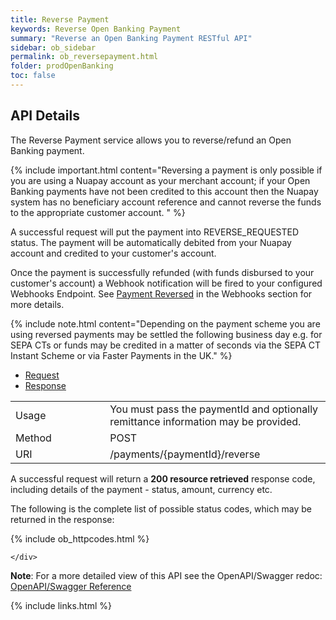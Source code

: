```yaml
---
title: Reverse Payment
keywords: Reverse Open Banking Payment
summary: "Reverse an Open Banking Payment RESTful API"
sidebar: ob_sidebar
permalink: ob_reversepayment.html
folder: prodOpenBanking
toc: false
---
```


## API Details

The Reverse Payment service allows you to reverse/refund an Open Banking payment. 

{% include important.html content="Reversing a payment is only possible if you are using a Nuapay account as your merchant account; if your Open Banking payments have not been credited to this account then the Nuapay system has no beneficiary account reference and cannot reverse the funds to the appropriate customer account. " %}

A successful request will put the payment into REVERSE_REQUESTED status. The payment will be automatically debited from your Nuapay account and credited to your customer's account. 

Once the payment is successfully refunded (with funds disbursed to your customer's account) a Webhook notification will be fired to your configured Webhooks Endpoint. See <a href="ob_whrreversed.html">Payment Reversed</a> in the Webhooks section for more details.

{% include note.html content="Depending on the payment scheme you are using reversed payments may be settled the following business day e.g. for SEPA CTs or funds may be credited in a matter of seconds via the SEPA CT Instant Scheme or via Faster Payments in the UK." %}


<ul id="profileTabs" class="nav nav-tabs">
    <li class="active"><a href="#profile" data-toggle="tab">Request</a></li>
    <li><a href="#about" data-toggle="tab">Response</a></li>
   
</ul>
  <div class="tab-content">
<div role="tabpanel" class="tab-pane active" id="profile">


  <table>
<colgroup>
<col width="30%" />
<col width="90%" />
</colgroup>

<tbody>
<tr>
<td markdown="span">Usage</td>
<td markdown="span">You must pass the paymentId and optionally remittance information may be provided.</td>
</tr>
<tr>
<td markdown="span">Method</td>
<td markdown="span"><span class="label label-info">POST </span>
</td>
</tr>
<tr>
<td markdown="span">URI</td>
<td markdown="span">/payments/{paymentId}/reverse
</td>
</tr>
</tbody>
</table>



</div>

<div role="tabpanel" class="tab-pane" id="about">
<p>A successful request will return a <b>200 resource retrieved</b> response code, including details of the payment - status, amount, currency etc.</p>
<p>The following is the complete list of possible status codes, which may be returned in the response:</p>
    {% include ob_httpcodes.html %}
    
 
    </div>


</div>

<p><b>Note</b>: For a more detailed view of this API see the OpenAPI/Swagger redoc: <a href="https://sentenial.github.io/open-banking-swagger/docs/redoc.html#operation/reversePaymentUsingPOST" target = "_blank"><i class="fa fa-cogs"></i> OpenAPI/Swagger Reference</a> </p>

{% include links.html %}
